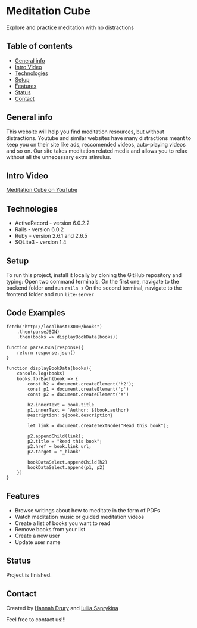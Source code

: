 # Meditation Cube
Explore and practice meditation with no distractions

## Table of contents
* [General info](#general-info)
* [Intro Video](#intro-video)
* [Technologies](#technologies)
* [Setup](#setup)
* [Features](#features)
* [Status](#status)
* [Contact](#contact)

## General info
This website will help you find meditation resources, but without distractions. Youtube and similar websites have many distractions meant to keep you on their site like ads, reccomended videos, auto-playing videos and so on. Our site takes meditation related media and allows you to relax without all the unnecessary extra stimulus. 

## Intro Video
[Meditation Cube on YouTube](https://www.youtube.com/watch?v=c7EamBTS1uM)

## Technologies
* ActiveRecord - version 6.0.2.2
* Rails - version 6.0.2 
* Ruby - version 2.6.1 and 2.6.5
* SQLite3 - version 1.4

## Setup
To run this project, install it locally by cloning the GitHub repository and typing:
Open two command terminals. 
On the first one, navigate to the backend folder and run 
```rails s```
On the second terminal, navigate to the frontend folder and run
```lite-server```

## Code Examples
```
fetch("http://localhost:3000/books")
    .then(parseJSON)
    .then(books => displayBookData(books))

function parseJSON(response){
    return response.json()
}

function displayBookData(books){
    console.log(books)
    books.forEach(book => {
        const h2 = document.createElement('h2');
        const p1 = document.createElement('p')
        const p2 = document.createElement('a')
    
        h2.innerText = book.title
        p1.innerText = `Author: ${book.author}
        Description: ${book.description}
        `
        let link = document.createTextNode("Read this book");
        
        p2.appendChild(link);
        p2.title = "Read this book";
        p2.href = book.link_url;
        p2.target = "_blank"

        bookDataSelect.appendChild(h2)
        bookDataSelect.append(p1, p2)
    })
}
```

## Features
* Browse writings about how to meditate in the form of PDFs
* Watch meditation music or guided meditation videos
* Create a list of books you want to read 
* Remove books from your list
* Create a new user
* Update user name

## Status
Project is finished. 

## Contact
Created by [Hannah Drury](https://www.linkedin.com/in/hannah-drury-042a8391/) and [Iuliia Saprykina](https://www.linkedin.com/in/iuliia-saprykina-ab3351100)

Feel free to contact us!!! 




